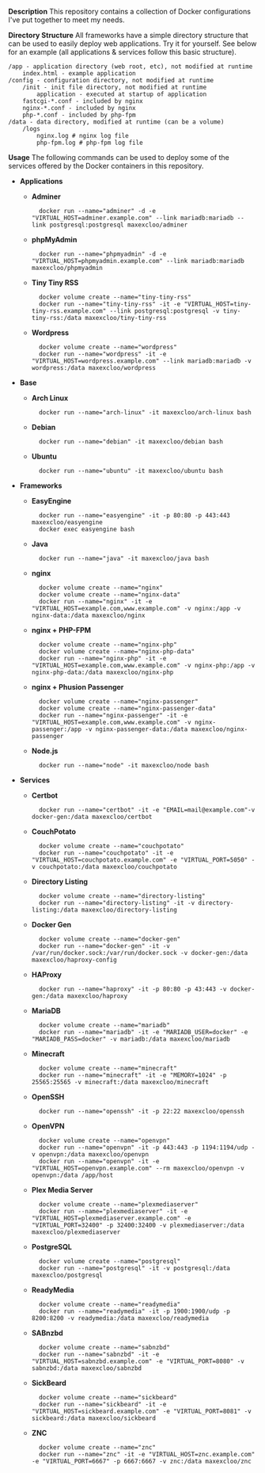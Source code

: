 **Description**
This repository contains a collection of Docker configurations I've put together
to meet my needs.

**Directory Structure**
All frameworks have a simple directory structure that can be used to easily
deploy web applications. Try it for yourself. See below for an example (all
applications & services follow this basic structure).

    /app - application directory (web root, etc), not modified at runtime
        index.html - example application
    /config - configuration directory, not modified at runtime
        /init - init file directory, not modified at runtime
            application - executed at startup of application
        fastcgi-*.conf - included by nginx
        nginx-*.conf - included by nginx
        php-*.conf - included by php-fpm
    /data - data directory, modified at runtime (can be a volume)
        /logs
            nginx.log # nginx log file
            php-fpm.log # php-fpm log file

**Usage**
The following commands can be used to deploy some of the services offered by the
Docker containers in this repository.

- **Applications**

    - **Adminer**

            docker run --name="adminer" -d -e "VIRTUAL_HOST=adminer.example.com" --link mariadb:mariadb --link postgresql:postgresql maxexcloo/adminer

    - **phpMyAdmin**

            docker run --name="phpmyadmin" -d -e "VIRTUAL_HOST=phpmyadmin.example.com" --link mariadb:mariadb maxexcloo/phpmyadmin

    - **Tiny Tiny RSS**

            docker volume create --name="tiny-tiny-rss"
            docker run --name="tiny-tiny-rss" -it -e "VIRTUAL_HOST=tiny-tiny-rss.example.com" --link postgresql:postgresql -v tiny-tiny-rss:/data maxexcloo/tiny-tiny-rss

    - **Wordpress**

            docker volume create --name="wordpress"
            docker run --name="wordpress" -it -e "VIRTUAL_HOST=wordpress.example.com" --link mariadb:mariadb -v wordpress:/data maxexcloo/wordpress

- **Base**

    - **Arch Linux**

            docker run --name="arch-linux" -it maxexcloo/arch-linux bash

    - **Debian**

            docker run --name="debian" -it maxexcloo/debian bash

    - **Ubuntu**

            docker run --name="ubuntu" -it maxexcloo/ubuntu bash

- **Frameworks**

    - **EasyEngine**

            docker run --name="easyengine" -it -p 80:80 -p 443:443 maxexcloo/easyengine
            docker exec easyengine bash

    - **Java**

            docker run --name="java" -it maxexcloo/java bash

    - **nginx**

            docker volume create --name="nginx"
            docker volume create --name="nginx-data"
            docker run --name="nginx" -it -e "VIRTUAL_HOST=example.com,www.example.com" -v nginx:/app -v nginx-data:/data maxexcloo/nginx

    - **nginx + PHP-FPM**

            docker volume create --name="nginx-php"
            docker volume create --name="nginx-php-data"
            docker run --name="nginx-php" -it -e "VIRTUAL_HOST=example.com,www.example.com" -v nginx-php:/app -v nginx-php-data:/data maxexcloo/nginx-php

    - **nginx + Phusion Passenger**

            docker volume create --name="nginx-passenger"
            docker volume create --name="nginx-passenger-data"
            docker run --name="nginx-passenger" -it -e "VIRTUAL_HOST=example.com,www.example.com" -v nginx-passenger:/app -v nginx-passenger-data:/data maxexcloo/nginx-passenger

    - **Node.js**

            docker run --name="node" -it maxexcloo/node bash

- **Services**

    - **Certbot**

            docker run --name="certbot" -it -e "EMAIL=mail@example.com"-v docker-gen:/data maxexcloo/certbot

    - **CouchPotato**

            docker volume create --name="couchpotato"
            docker run --name="couchpotato" -it -e "VIRTUAL_HOST=couchpotato.example.com" -e "VIRTUAL_PORT=5050" -v couchpotato:/data maxexcloo/couchpotato

    - **Directory Listing**

            docker volume create --name="directory-listing"
            docker run --name="directory-listing" -it -v directory-listing:/data maxexcloo/directory-listing

    - **Docker Gen**

            docker volume create --name="docker-gen"
            docker run --name="docker-gen" -it -v /var/run/docker.sock:/var/run/docker.sock -v docker-gen:/data maxexcloo/haproxy-config

    - **HAProxy**

            docker run --name="haproxy" -it -p 80:80 -p 43:443 -v docker-gen:/data maxexcloo/haproxy

    - **MariaDB**

            docker volume create --name="mariadb"
            docker run --name="mariadb" -it -e "MARIADB_USER=docker" -e "MARIADB_PASS=docker" -v mariadb:/data maxexcloo/mariadb

    - **Minecraft**

            docker volume create --name="minecraft"
            docker run --name="minecraft" -it -e "MEMORY=1024" -p 25565:25565 -v minecraft:/data maxexcloo/minecraft

    - **OpenSSH**

            docker run --name="openssh" -it -p 22:22 maxexcloo/openssh

    - **OpenVPN**

            docker volume create --name="openvpn"
            docker run --name="openvpn" -it -p 443:443 -p 1194:1194/udp -v openvpn:/data maxexcloo/openvpn
            docker run --name="openvpn" -it -e "VIRTUAL_HOST=openvpn.example.com" --rm maxexcloo/openvpn -v openvpn:/data /app/host

    - **Plex Media Server**

            docker volume create --name="plexmediaserver"
            docker run --name="plexmediaserver" -it -e "VIRTUAL_HOST=plexmediaserver.example.com" -e "VIRTUAL_PORT=32400" -p 32400:32400 -v plexmediaserver:/data maxexcloo/plexmediaserver

    - **PostgreSQL**

            docker volume create --name="postgresql"
            docker run --name="postgresql" -it -v postgresql:/data maxexcloo/postgresql

    - **ReadyMedia**

            docker volume create --name="readymedia"
            docker run --name="readymedia" -it -p 1900:1900/udp -p 8200:8200 -v readymedia:/data maxexcloo/readymedia

    - **SABnzbd**

            docker volume create --name="sabnzbd"
            docker run --name="sabnzbd" -it -e "VIRTUAL_HOST=sabnzbd.example.com" -e "VIRTUAL_PORT=8080" -v sabnzbd:/data maxexcloo/sabnzbd

    - **SickBeard**

            docker volume create --name="sickbeard"
            docker run --name="sickbeard" -it -e "VIRTUAL_HOST=sickbeard.example.com" -e "VIRTUAL_PORT=8081" -v sickbeard:/data maxexcloo/sickbeard

    - **ZNC**

            docker volume create --name="znc"
            docker run --name="znc" -it -e "VIRTUAL_HOST=znc.example.com" -e "VIRTUAL_PORT=6667" -p 6667:6667 -v znc:/data maxexcloo/znc
